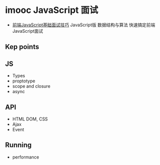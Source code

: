 # imooc JavaScript 面试

- [前端JavaScript基础面试技巧](https://coding.imooc.com/class/115.html)
JavaScript版 数据结构与算法
快速搞定前端JavaScript面试




## Kep points
## JS
- Types
- proptotype
- scope and closure
- async 

## API
- HTML DOM, CSS
- Ajax
- Event


## Running
- performance



